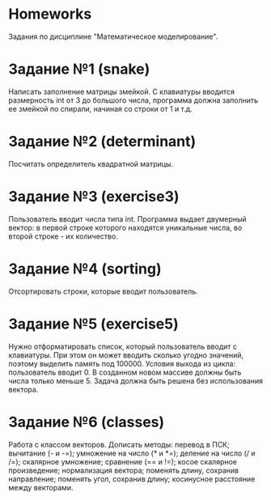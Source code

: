 # Homeworks
Задания по дисциплине "Математическое моделирование".
# Задание №1 (snake)
Написать заполнение матрицы змейкой. С клавиатуры вводится размерность int от 3 до большого числа, программа должна заполнить ее змейкой по спирали, начиная со строки от 1 и т.д.
# Задание №2 (determinant)
Посчитать определитель квадратной матрицы.
# Задание №3 (exercise3)
Пользователь вводит числа типа int. Программа выдает двумерный вектор: в первой строке которого находятся уникальные числа, во второй строке - их количество.
# Задание №4 (sorting)
Отсортировать строки, которые вводит пользователь. 
# Задание №5 (exercise5)
Нужно отформатировать список, который пользователь вводит с клавиатуры. При этом он может вводить сколько угодно значений, поэтому выделить память под 100000. Условия выхода из цикла: пользователь вводит 0. В созданном новом массиве должны быть числа только меньше 5. Задача должна быть решена без использования вектора.
# Задание №6 (classes)
Работа с классом векторов. Дописать методы: перевод в ПСК; вычитание (- и -=); умножение на число (* и *=); деление на число (/ и /=); скалярное умножение; сравнение (== и !=); косое скалярное произведение; нормализация вектора; поменять длину, сохранив направление; поменять угол, сохранив длину; косинусное расстояние между векторами.
